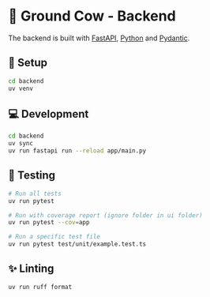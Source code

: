 # 🐄 Ground Cow - Backend

The backend is built with [FastAPI](https://fastapi.tiangolo.com/), [Python](https://www.python.org/) and [Pydantic](https://docs.pydantic.dev/).

## 🔧 Setup

```bash
cd backend
uv venv
```

## 💻 Development

```bash
cd backend
uv sync
uv run fastapi run --reload app/main.py
```

## 🧪 Testing

```bash
# Run all tests
uv run pytest

# Run with coverage report (ignore folder in ui folder)
uv run pytest --cov=app

# Run a specific test file
uv run pytest test/unit/example.test.ts
```

## ✨ Linting

```bash
uv run ruff format
```
